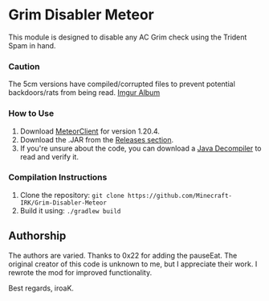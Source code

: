 # Grim Disabler Meteor
This module is designed to disable any AC Grim check using the Trident Spam in hand.

### Caution
The 5cm versions have compiled/corrupted files to prevent potential backdoors/rats from being read. [Imgur Album](https://imgur.com/a/Q1ZvvF7)

### How to Use
1. Download [MeteorClient](https://meteorclient.com) for version 1.20.4.
2. Download the .JAR from the [Releases section](https://github.com/).
3. If you're unsure about the code, you can download a [Java Decompiler](http://java-decompiler.github.io/) to read and verify it.

### Compilation Instructions
1. Clone the repository: `git clone https://github.com/Minecraft-IRK/Grim-Disabler-Meteor`
2. Build it using: `./gradlew build`

## Authorship
The authors are varied. Thanks to 0x22 for adding the pauseEat. The original creator of this code is unknown to me, but I appreciate their work. I rewrote the mod for improved functionality.

Best regards, iroaK.